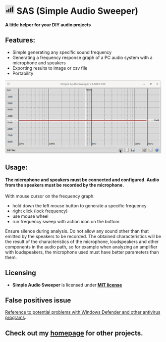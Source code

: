 # <img src="./src/icons/sas.png" width=30> SAS (Simple Audio Sweeper)
**A little helper for your DIY audio projects**

## Features:
- Simple generating any specific sound frequency
- Generating a frequency response graph of a PC audio system with a microphone and speakers
- Exporting results to image or csv file
- Portability

![image info](./info/sas.gif)

## Usage:
#### The microphone and speakers must be connected and configured. Audio from the speakers must be recorded by the microphone. ####

With mouse cursor on the frequency graph:

- hold down the left mouse button to generate a specific frequency
- right click (lock frequency)
- use mouse wheel
- run frequency sweep with action icon on the bottom

Ensure silence during analysis. Do not allow any sound other than that emitted by the speakers to be recorded. The obtained characteristics will be the result of the characteristics of the microphone, loudspeakers and other components in the audio path, so for example when analyzing an amplifier with loudspeakers, the microphone used must have better parameters than them.

## Licensing
- **Simple Audio Sweeper** is licensed under **[MIT license](./LICENSE)**

## False positives issue
[Reference to potential problems with Windows Defender and other antivirus programs](https://github.com/PJDude/dude/discussions/9).

## Check out my [homepage](https://github.com/PJDude) for other projects.
